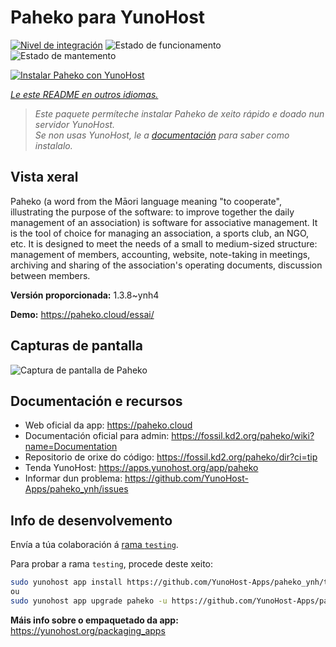 <!--
NOTA: Este README foi creado automáticamente por <https://github.com/YunoHost/apps/tree/master/tools/readme_generator>
NON debe editarse manualmente.
-->

# Paheko para YunoHost

[![Nivel de integración](https://dash.yunohost.org/integration/paheko.svg)](https://dash.yunohost.org/appci/app/paheko) ![Estado de funcionamento](https://ci-apps.yunohost.org/ci/badges/paheko.status.svg) ![Estado de mantemento](https://ci-apps.yunohost.org/ci/badges/paheko.maintain.svg)

[![Instalar Paheko con YunoHost](https://install-app.yunohost.org/install-with-yunohost.svg)](https://install-app.yunohost.org/?app=paheko)

*[Le este README en outros idiomas.](./ALL_README.md)*

> *Este paquete permíteche instalar Paheko de xeito rápido e doado nun servidor YunoHost.*  
> *Se non usas YunoHost, le a [documentación](https://yunohost.org/install) para saber como instalalo.*

## Vista xeral

Paheko (a word from the Māori language meaning "to cooperate", illustrating the purpose of the software: to improve together the daily management of an association) is software for associative management. It is the tool of choice for managing an association, a sports club, an NGO, etc. It is designed to meet the needs of a small to medium-sized structure: management of members, accounting, website, note-taking in meetings, archiving and sharing of the association's operating documents, discussion between members. 


**Versión proporcionada:** 1.3.8~ynh4

**Demo:** <https://paheko.cloud/essai/>

## Capturas de pantalla

![Captura de pantalla de Paheko](./doc/screenshots/screenshot.png)

## Documentación e recursos

- Web oficial da app: <https://paheko.cloud>
- Documentación oficial para admin: <https://fossil.kd2.org/paheko/wiki?name=Documentation>
- Repositorio de orixe do código: <https://fossil.kd2.org/paheko/dir?ci=tip>
- Tenda YunoHost: <https://apps.yunohost.org/app/paheko>
- Informar dun problema: <https://github.com/YunoHost-Apps/paheko_ynh/issues>

## Info de desenvolvemento

Envía a túa colaboración á [rama `testing`](https://github.com/YunoHost-Apps/paheko_ynh/tree/testing).

Para probar a rama `testing`, procede deste xeito:

```bash
sudo yunohost app install https://github.com/YunoHost-Apps/paheko_ynh/tree/testing --debug
ou
sudo yunohost app upgrade paheko -u https://github.com/YunoHost-Apps/paheko_ynh/tree/testing --debug
```

**Máis info sobre o empaquetado da app:** <https://yunohost.org/packaging_apps>
